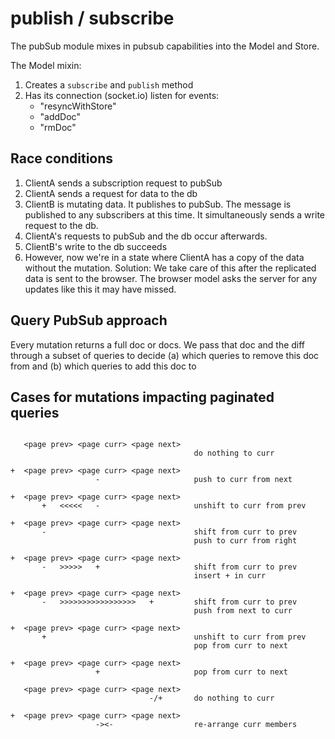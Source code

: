 publish / subscribe
====================

The pubSub module mixes in pubsub capabilities into the Model and Store.

The Model mixin:
1. Creates a `subscribe` and `publish` method
2. Has its connection (socket.io) listen for events:
   - "resyncWithStore"
   - "addDoc"
   - "rmDoc"

## Race conditions

1. ClientA sends a subscription request to pubSub
2. ClientA sends a request for data to the db
3. ClientB is mutating data. It publishes to pubSub. The message is
   published to any subscribers at this time. It simultaneously sends
   a write request to the db.
4. ClientA's requests to pubSub and the db occur afterwards.
5. ClientB's write to the db succeeds
6. However, now we're in a state where ClientA has a copy of the data
   without the mutation.
Solution: We take care of this after the replicated data is sent to the
browser. The browser model asks the server for any updates like this it
may have missed.

## Query PubSub approach

Every mutation returns a full doc or docs. We pass that doc and the diff
through a subset of queries to decide (a) which queries to remove this doc
from and (b) which queries to add this doc to

## Cases for mutations impacting paginated queries

```

   <page prev> <page curr> <page next>
                                         do nothing to curr

+  <page prev> <page curr> <page next>
                   -                     push to curr from next

+  <page prev> <page curr> <page next>
       +   <<<<<   -                     unshift to curr from prev

+  <page prev> <page curr> <page next>
       -                                 shift from curr to prev
                                         push to curr from right

+  <page prev> <page curr> <page next>
       -   >>>>>   +                     shift from curr to prev
                                         insert + in curr

+  <page prev> <page curr> <page next>
       -   >>>>>>>>>>>>>>>>>   +         shift from curr to prev
                                         push from next to curr

+  <page prev> <page curr> <page next>
       +                                 unshift to curr from prev
                                         pop from curr to next

+  <page prev> <page curr> <page next>
                   +                     pop from curr to next

   <page prev> <page curr> <page next>
                               -/+       do nothing to curr

+  <page prev> <page curr> <page next>
                   -><-                  re-arrange curr members
```
